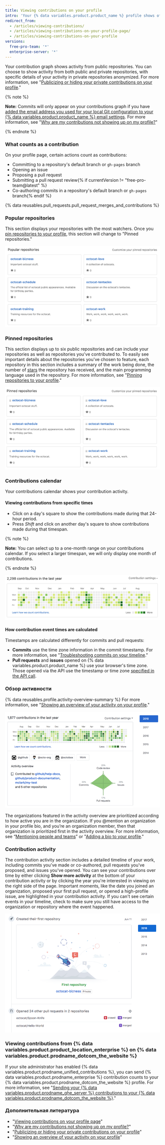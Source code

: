 ```yaml
---
title: Viewing contributions on your profile
intro: 'Your {% data variables.product.product_name %} profile shows off your pinned repositories as well as a graph of your repository contributions over the past year.'
redirect_from:
  - /articles/viewing-contributions/
  - /articles/viewing-contributions-on-your-profile-page/
  - /articles/viewing-contributions-on-your-profile
versions:
  free-pro-team: '*'
  enterprise-server: '*'
---
```


Your contribution graph shows activity from public repositories. You can choose to show activity from both public and private repositories, with specific details of your activity in private repositories anonymized. For more information, see "[Publicizing or hiding your private contributions on your profile](/articles/publicizing-or-hiding-your-private-contributions-on-your-profile)."

{% note %}

**Note:** Commits will only appear on your contributions graph if you have [added the email address you used for your local Git configuration to your {% data variables.product.product_name %} email settings](/articles/adding-an-email-address-to-your-github-account). For more information, see "[Why are my contributions not showing up on my profile?](/articles/why-are-my-contributions-not-showing-up-on-my-profile#you-havent-added-your-local-git-commit-email-to-your-profile)"

{% endnote %}

### What counts as a contribution

On your profile page, certain actions count as contributions:

- Committing to a repository's default branch or `gh-pages` branch
- Opening an issue
- Proposing a pull request
- Submitting a pull request review{% if currentVersion != "free-pro-team@latest" %}
- Co-authoring commits in a repository's default branch or `gh-pages` branch{% endif %}

{% data reusables.pull_requests.pull_request_merges_and_contributions %}

### Popular repositories

This section displays your repositories with the most watchers. Once you [pin repositories to your profile](/articles/pinning-repositories-to-your-profile), this section will change to "Pinned repositories."

![Popular repositories](/assets/images/help/profile/profile_popular_repositories.png)

### Pinned repositories

This section displays up to six public repositories and can include your repositories as well as repositories you've contributed to. To easily see important details about the repositories you've chosen to feature, each repository in this section includes a summary of the work being done, the number of [stars](/articles/saving-repositories-with-stars/) the repository has received, and the main programming language used in the repository. For more information, see "[Pinning repositories to your profile](/articles/pinning-repositories-to-your-profile)."

![Pinned repositories](/assets/images/help/profile/profile_pinned_repositories.png)

### Contributions calendar

Your contributions calendar shows your contribution activity.

#### Viewing contributions from specific times

- Click on a day's square to show the contributions made during that 24-hour period.
- Press *Shift* and click on another day's square to show contributions made during that timespan.

{% note %}

**Note:** You can select up to a one-month range on your contributions calendar. If you select a larger timespan, we will only display one month of contributions.

{% endnote %}

![Your contributions graph](/assets/images/help/profile/contributions_graph.png)

#### How contribution event times are calculated

Timestamps are calculated differently for commits and pull requests:
- **Commits** use the time zone information in the commit timestamp. For more information, see "[Troubleshooting commits on your timeline](/articles/troubleshooting-commits-on-your-timeline)."
- **Pull requests** and **issues** opened on {% data variables.product.product_name %} use your browser's time zone. Those opened via the API use the timestamp or time zone [specified in the API call](https://developer.github.com/changes/2014-03-04-timezone-handling-changes).

### Обзор активности

{% data reusables.profile.activity-overview-summary %} For more information, see "[Showing an overview of your activity on your profile](/articles/showing-an-overview-of-your-activity-on-your-profile)."

![Activity overview section on profile](/assets/images/help/profile/activity-overview-section.png)

The organizations featured in the activity overview are prioritized according to how active you are in the organization. If you @mention an organization in your profile bio, and you’re an organization member, then that organization is prioritized first in the activity overview. For more information, see “[Mentioning people and teams](/articles/basic-writing-and-formatting-syntax/#mentioning-people-and-teams)” or "[Adding a bio to your profile](/articles/adding-a-bio-to-your-profile/)."

### Contribution activity

The contribution activity section includes a detailed timeline of your work, including commits you've made or co-authored, pull requests you've proposed, and issues you've opened. You can see your contributions over time by either clicking **Show more activity** at the bottom of your contribution activity or by clicking the year you're interested in viewing on the right side of the page. Important moments, like the date you joined an organization, proposed your first pull request, or opened a high-profile issue, are highlighted in your contribution activity. If you can't see certain events in your timeline, check to make sure you still have access to the organization or repository where the event happened.

![Contribution activity time filter](/assets/images/help/profile/contributions_activity_time_filter.png)

### Viewing contributions from {% data variables.product.product_location_enterprise %} on {% data variables.product.prodname_dotcom_the_website %}

If your site administrator has enabled {% data variables.product.prodname_unified_contributions %}, you can send {% data variables.product.prodname_enterprise %} contribution counts to your {% data variables.product.prodname_dotcom_the_website %} profile. For more information, see "[Sending your {% data variables.product.prodname_ghe_server %} contributions to your {% data variables.product.prodname_dotcom_the_website %}](/articles/sending-your-github-enterprise-server-contributions-to-your-github-com-profile)."

### Дополнительная литература

- "[Viewing contributions on your profile page](/articles/viewing-contributions-on-your-profile-page)"
- "[Why are my contributions not showing up on my profile?](/articles/why-are-my-contributions-not-showing-up-on-my-profile)"
- "[Publicizing or hiding your private contributions on your profile](/articles/publicizing-or-hiding-your-private-contributions-on-your-profile)"
- "[Showing an overview of your activity on your profile](/articles/showing-an-overview-of-your-activity-on-your-profile)"
